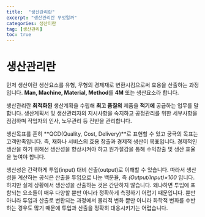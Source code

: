 ```yaml
---
title:  "생산관리란"
excerpt: "생산관리란 무엇일까"
categories: 생산이란
tag: [생산관리]
toc: true
---
```


# 생산관리란

먼저 생산이란 생산요소를 유형, 무형의 경제재로 변환시킴으로써 효용을 산출하는 과정입니다. **Man, Machine, Material, Method**를 **4M** 또는 생산요소라 합니다.



생산관리란 **최적화된** 생산계획을 수립해 **최고 품질의** 제품을 **적기에** 공급하는 업무를 말합니다. 생산계획서 및 생산관리자의 지시사항을 숙지하고 공정관리를 위한 세부사항을 점검하며 작업자의 인사, 노무관리 등 전반을 관리합니다.



생산목표를 흔히 **QCD(Quality, Cost, Delivery)**로 표현할 수 있고 궁극의 목표는 고객만족입니다. 즉, 재화나 서비스의 효용 창출과 경제적 생산이 목표입니다. 경제적인 생산을 하기 위해선 생산성을 향상시켜야 하고 원가절감을 통해 수익창출 및 생산 효율을 높여야 합니다.



생산성은 간략하게 투입(input) 대비 산출(output)로 이해할 수 있습니다. 따라서 생산성을 계산하는 공식은 산출을 투입으로 나눈 백분율, 즉 *(Output/Input)×100* 입니다. 하지만 실제 상황에서 생산성을 산출하는 것은 간단하지 않습니다. 왜냐하면 투입에 포함되는 요소들이 매우 다양할 뿐만 아니라 정확하게 측정하기 어렵기 때문입니다. 뿐만 아니라 투입과 산출로 변환되는 과정에서 물리적 변화 뿐만 아니라 화학적 변화를 수반하는 경우도 많기 때문에 투입과 산출을 정확히 대응시키기는 어렵습니다.
